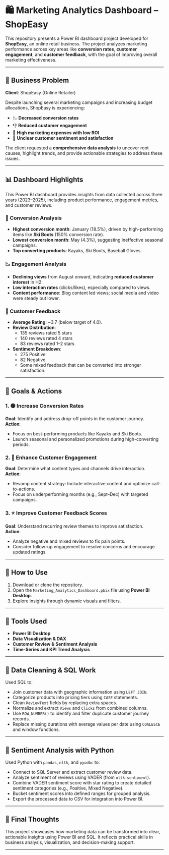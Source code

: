 # 🛍️ Marketing Analytics Dashboard – ShopEasy

This repository presents a Power BI dashboard project developed for **ShopEasy**, an online retail business. The project analyzes marketing performance across key areas like **conversion rates**, **customer engagement**, and **customer feedback**, with the goal of improving overall marketing effectiveness.

---

## 🧩 Business Problem

**Client**: ShopEasy (Online Retailer)

Despite launching several marketing campaigns and increasing budget allocations, ShopEasy is experiencing:

- 📉 **Decreased conversion rates**
- 👎 **Reduced customer engagement**
- 💸 **High marketing expenses with low ROI**
- 🤔 **Unclear customer sentiment and satisfaction**

The client requested a **comprehensive data analysis** to uncover root causes, highlight trends, and provide actionable strategies to address these issues.

---

## 📊 Dashboard Highlights

This Power BI dashboard provides insights from data collected across three years (2023–2025), including product performance, engagement metrics, and customer reviews.

### 🔄 Conversion Analysis
- **Highest conversion month**: January (18.5%), driven by high-performing items like **Ski Boots** (150% conversion rate).
- **Lowest conversion month**: May (4.3%), suggesting ineffective seasonal campaigns.
- **Top converting products**: Kayaks, Ski Boots, Baseball Gloves.

### 📉 Engagement Analysis
- **Declining views** from August onward, indicating **reduced customer interest** in H2.
- **Low interaction rates** (clicks/likes), especially compared to views.
- **Content performance**: Blog content led views; social media and video were steady but lower.

### 🌟 Customer Feedback
- **Average Rating**: ~3.7 (below target of 4.0).
- **Review Distribution**:  
  - 135 reviews rated 5 stars  
  - 140 reviews rated 4 stars  
  - 83 reviews rated 1–2 stars
- **Sentiment Breakdown**:  
  - 275 Positive  
  - 82 Negative  
  - Some mixed feedback that can be converted into stronger satisfaction.

---

## 🎯 Goals & Actions

### 1. 🟢 Increase Conversion Rates
**Goal**: Identify and address drop-off points in the customer journey.  
**Action**:
- Focus on best-performing products like Kayaks and Ski Boots.
- Launch seasonal and personalized promotions during high-converting periods.

### 2. 💬 Enhance Customer Engagement
**Goal**: Determine what content types and channels drive interaction.  
**Action**:
- Revamp content strategy: Include interactive content and optimize call-to-actions.
- Focus on underperforming months (e.g., Sept–Dec) with targeted campaigns.

### 3. ⭐ Improve Customer Feedback Scores
**Goal**: Understand recurring review themes to improve satisfaction.  
**Action**:
- Analyze negative and mixed reviews to fix pain points.
- Consider follow-up engagement to resolve concerns and encourage updated ratings.

---

## 🚀 How to Use

1. Download or clone the repository.
2. Open the `Marketing_Analytics_Dashboard.pbix` file using **Power BI Desktop**.
3. Explore insights through dynamic visuals and filters.

---

## 📌 Tools Used

- **Power BI Desktop**
- **Data Visualization & DAX**
- **Customer Review & Sentiment Analysis**
- **Time-Series and KPI Trend Analysis**

---

## 🧹 Data Cleaning & SQL Work

Used SQL to:
- Join customer data with geographic information using `LEFT JOIN`.
- Categorize products into pricing tiers using `CASE` statements.
- Clean `ReviewText` fields by replacing extra spaces.
- Normalize and extract `Views` and `Clicks` from combined columns.
- Use `ROW_NUMBER()` to identify and filter duplicate customer journey records.
- Replace missing durations with average values per date using `COALESCE` and window functions.

---

## 🧠 Sentiment Analysis with Python

Used Python with `pandas`, `nltk`, and `pyodbc` to:
- Connect to SQL Server and extract customer review data.
- Analyze sentiment of reviews using VADER (from `nltk.sentiment`).
- Combine VADER sentiment score with star rating to create detailed sentiment categories (e.g., Positive, Mixed Negative).
- Bucket sentiment scores into defined ranges for grouped analysis.
- Export the processed data to CSV for integration into Power BI.

---

## 🙌 Final Thoughts

This project showcases how marketing data can be transformed into clear, actionable insights using Power BI and SQL. It reflects practical skills in business analysis, visualization, and decision-making support.

---

